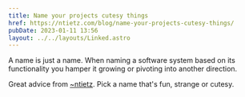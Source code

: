 ```yaml
---
title: Name your projects cutesy things
href: https://ntietz.com/blog/name-your-projects-cutesy-things/
pubDate: 2023-01-11 13:56
layout: ../../layouts/Linked.astro
---
```


A name is just a name. When naming a software system based on its functionality you hamper it growing or pivoting into another direction.

Great advice from [~ntietz](https://ntietz.com). Pick a name that's fun, strange or cutesy.
